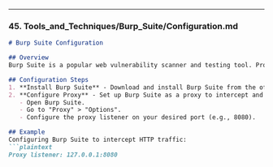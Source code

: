 --- 
### 45. **Tools_and_Techniques/Burp_Suite/Configuration.md**
```markdown
# Burp Suite Configuration

## Overview
Burp Suite is a popular web vulnerability scanner and testing tool. Proper configuration is essential for effective use.

## Configuration Steps
1. **Install Burp Suite** - Download and install Burp Suite from the official website.
2. **Configure Proxy** - Set up Burp Suite as a proxy to intercept and analyze web traffic.
   - Open Burp Suite.
   - Go to "Proxy" > "Options".
   - Configure the proxy listener on your desired port (e.g., 8080).

## Example
Configuring Burp Suite to intercept HTTP traffic:
```plaintext
Proxy listener: 127.0.0.1:8080

